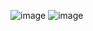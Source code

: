 ![image](https://github.com/user-attachments/assets/ee294c94-a399-441b-bbd3-3d7708a9c5d6)
![image](https://github.com/user-attachments/assets/f41e4fa6-90ab-4128-ae5d-7349ce018f0a)
